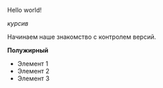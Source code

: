 Hello world!

*курсив*

Начинаем наше знакомство с контролем версий.

**Полужирный**

* Элемент 1
* Элемент 2
* Элемент 3